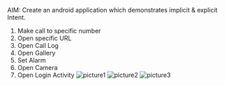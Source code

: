 AIM: Create an android application which demonstrates implicit & explicit Intent. 
1. Make call to specific number
2. Open specific URL
3. Open Call Log
4. Open Gallery
5. Set Alarm
6. Open Camera
7. Open Login Activity
![picture1](https://github.com/user-attachments/assets/55b124fd-fcb3-43d4-b656-ab2947c72b0e)
![picture2](https://github.com/user-attachments/assets/32ce2767-d21d-4783-9c7b-8df642284f7b)
![picture3](https://github.com/user-attachments/assets/412060dd-d812-46b4-a610-fd26adaae1ad)
